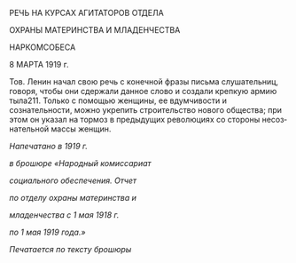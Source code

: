 РЕЧЬ НА КУРСАХ АГИТАТОРОВ ОТДЕЛА

ОХРАНЫ МАТЕРИНСТВА И МЛАДЕНЧЕСТВА

НАРКОМСОБЕСА

8 МАРТА 1919 г.

Тов. Ленин начал свою речь с конечной фразы письма слушательниц, говоря, чтобы они сдержали данное слово и создали крепкую армию тыла211. Только с помощью женщины, ее вдумчивости и сознательности, можно укрепить строительство нового общества; при этом он указал на тормоз в предыдущих революциях со стороны несоз­нательной массы женщин.

  

_Напечатано в 1919 г._

_в брошюре «Народный комиссариат_

_социального обеспечения. Отчет_

_по отделу охраны материнства и_

_младенчества с 1 мая 1918 г._

_по 1 мая 1919 года.»_

  

_Печатается по тексту брошюры_